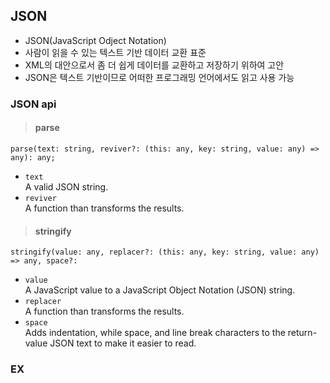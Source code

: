 ## JSON
+ JSON(JavaScript Odject Notation)
+ 사람이 읽을 수 있는 텍스트 기반 데이터 교환 표준
+ XML의 대안으로서 좀 더 쉽게 데이터를 교환하고 저장하기 위하여 고안
+ JSON은 텍스트 기반이므로 어떠한 프로그래밍 언어에서도 읽고 사용 가능

### JSON api
>#### parse
```parse(text: string, reviver?: (this: any, key: string, value: any) => any): any;```
+ ```text```<br>
A valid JSON string.<br>
+ ```reviver```<br>
A function than transforms the results.



>#### stringify
```stringify(value: any, replacer?: (this: any, key: string, value: any) => any, space?:```
 + ```value```<br>
 A JavaScript value to a JavaScript Object Notation (JSON) string.
 + ```replacer```<br>
 A function than transforms the results.
 + ```space```<br>
 Adds indentation, while space, and line break characters to the return-value JSON text to make it easier to read.

### EX
